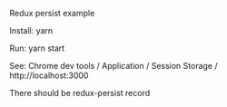 Redux persist example


Install: yarn

Run: yarn start


See: Chrome dev tools / Application / Session Storage / http://localhost:3000

There should be redux-persist record
